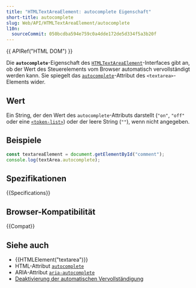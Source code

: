 ```yaml
---
title: "HTMLTextAreaElement: autocomplete Eigenschaft"
short-title: autocomplete
slug: Web/API/HTMLTextAreaElement/autocomplete
l10n:
  sourceCommit: 050bcdba594e759c0a4dde172de5d334f5a3b20f
---
```


{{ APIRef("HTML DOM") }}

Die **`autocomplete`**-Eigenschaft des [`HTMLTextAreaElement`](/de/docs/Web/API/HTMLTextAreaElement)-Interfaces gibt an, ob der Wert des Steuerelements vom Browser automatisch vervollständigt werden kann. Sie spiegelt das [`autocomplete`](/de/docs/Web/HTML/Element/textarea#autocomplete)-Attribut des `<textarea>`-Elements wider.

## Wert

Ein String, der den Wert des `autocomplete`-Attributs darstellt (`"on"`, `"off"` oder eine [`<token-list>`](/de/docs/Web/HTML/Attributes/autocomplete#token_list_tokens)) oder der leere String (`""`), wenn nicht angegeben.

## Beispiele

```js
const textareaElement = document.getElementById("comment");
console.log(textArea.autocomplete);
```

## Spezifikationen

{{Specifications}}

## Browser-Kompatibilität

{{Compat}}

## Siehe auch

- {{HTMLElement("textarea")}}
- HTML-Attribut [`autocomplete`](/de/docs/Web/HTML/Attributes/autocomplete)
- ARIA-Attribut [`aria-autocomplete`](/de/docs/Web/Accessibility/ARIA/Attributes/aria-autocomplete)
- [Deaktivierung der automatischen Vervollständigung](/de/docs/Web/Security/Practical_implementation_guides/Turning_off_form_autocompletion)
